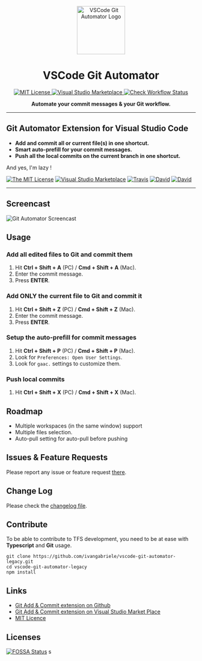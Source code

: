 <p align="center">
  <img alt="VSCode Git Automator Logo" height="128" src="res/icon.png" />
  <h1 align="center">VSCode Git Automator</h1>
</p>

<p align="center">
  <a href="https://github.com/ivangabriele/vscode-git-automator/blob/main/LICENSE">
    <img src="https://img.shields.io/github/license/ivangabriele/vscode-git-automator?style=for-the-badge" alt="MIT License">
  </a>
  <a href="https://marketplace.visualstudio.com/items?itemName=ivangabriele.vscode-git-add-and-commit">
    <img src="https://img.shields.io/visual-studio-marketplace/i/ivangabriele.vscode-git-add-and-commit?style=for-the-badge" alt="Visual Studio Marketplace">
  </a>
  <a href="https://github.com/ivangabriele/vscode-git-automator/actions?query=check">
    <img src="https://img.shields.io/github/actions/workflow/status/ivangabriele/vscode-git-automator/check.yml?label=Tests&amp;style=for-the-badge" alt="Check Workflow Status">
  </a>
</p>

<p align="center"><b>Automate your commit messages & your Git workflow.</b></p>

---

## Git Automator Extension for Visual Studio Code

- **Add and commit all or current file(s) in one shortcut.**
- **Smart auto-prefill for your commit messages.**
- **Push all the local commits on the current branch in one shortcut.**

And yes, I'm lazy !

[![The MIT License](https://img.shields.io/badge/license-MIT-orange.svg?style=flat-square)](http://opensource.org/licenses/MIT)
[![Visual Studio Marketplace](https://vsmarketplacebadge.apphb.com/installs-short/ivangabriele.vscode-git-add-and-commit.svg?style=flat-square)](https://marketplace.visualstudio.com/items?itemName=ivangabriele.vscode-git-add-and-commit)
[![Travis](https://img.shields.io/travis/ivangabriele/vscode-git-automator-legacy.svg?style=flat-square)](https://travis-ci.org/ivangabriele/vscode-git-automator-legacy)
[![David](https://img.shields.io/david/ivangabriele/vscode-git-automator-legacy.svg?style=flat-square)](https://david-dm.org/ivangabriele/vscode-git-automator-legacy?type=dev)
[![David](https://img.shields.io/david/dev/ivangabriele/vscode-git-automator-legacy.svg?style=flat-square)](https://david-dm.org/ivangabriele/vscode-git-automator-legacy?type=dev)

---

## Screencast

![Git Automator Screencast](https://raw.githubusercontent.com/ivangabriele/vscode-git-automator-legacy/master/res/screencast.gif)

## Usage

### Add all edited files to Git and commit them

1. Hit **Ctrl + Shift + A** (PC) / **Cmd + Shift + A** (Mac).
2. Enter the commit message.
3. Press **ENTER**.

### Add ONLY the current file to Git and commit it

1. Hit **Ctrl + Shift + Z** (PC) / **Cmd + Shift + Z** (Mac).
2. Enter the commit message.
3. Press **ENTER**.

### Setup the auto-prefill for commit messages

1. Hit **Ctrl + Shift + P** (PC) / **Cmd + Shift + P** (Mac).
2. Look for `Preferences: Open User Settings`.
3. Look for `gaac.` settings to customize them.

### Push local commits

1. Hit **Ctrl + Shift + X** (PC) / **Cmd + Shift + X** (Mac).

## Roadmap

- Multiple workspaces (in the same window) support
- Multiple files selection.
- Auto-pull setting for auto-pull before pushing

## Issues & Feature Requests

Please report any issue or feature request [there](https://github.com/ivangabriele/vscode-git-automator-legacy/issues).

## Change Log

Please check the [changelog file](https://github.com/ivangabriele/vscode-git-automator-legacy/blob/master/CHANGELOG.md).

## Contribute

To be able to contribute to TFS development, you need to be at ease with **Typescript** and **Git** usage.

    git clone https://github.com/ivangabriele/vscode-git-automator-legacy.git
    cd vscode-git-automator-legacy
    npm install

## Links

- [Git Add & Commit extension on Github](https://github.com/ivangabriele/vscode-git-automator-legacy)
- [Git Add & Commit extension on Visual Studio Market Place](https://marketplace.visualstudio.com/items/ivangabriele.vscode-git-add-and-commit)
- [MIT Licence](https://github.com/ivangabriele/vscode-git-automator-legacy/blob/master/LICENSE)

## Licenses

[![FOSSA Status](https://app.fossa.io/api/projects/git%2Bgithub.com%2Fivangabriele%2Fvscode-git-automator-legacy.svg?type=large)](https://app.fossa.io/projects/git%2Bgithub.com%2Fivangabriele%2Fvscode-git-automator-legacy?ref=badge_large)
s
